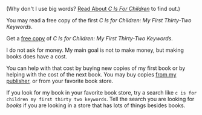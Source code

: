 (Why don't I use big words? [Read About _C Is For Children_](https://github.com/dmparrishphd/cIsForChildren#about-c-is-for-children) to find out.)

You may read a free copy of the first _C Is for Children: My First Thirty-Two Keywords_.

Get a [free copy](https://github.com/dmparrishphd/cIsForChildren/blob/master/OriginalBook/cisforchildren2020free.pdf) of _C Is for Children: My First Thirty-Two Keywords_.

I do not ask for money. My main goal is not to make money, but making books does have a cost.

You can help with that cost by buying new copies of my first book or by helping with the cost of the next book. You may buy copies [from my publisher](https://www.iuniverse.com/en/bookstore/bookdetails/436907-C-Is-for-Children), or from your favorite book store.

If you look for my book in your favorite book store, try a search like `c is for children my first thirty two keywords`.
Tell the search you are looking for _books_ if you are looking in a store that has lots of things besides books.
